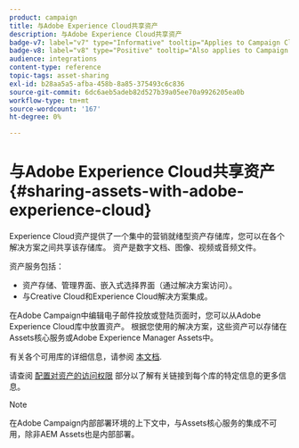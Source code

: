 ```yaml
---
product: campaign
title: 与Adobe Experience Cloud共享资产
description: 与Adobe Experience Cloud共享资产
badge-v7: label="v7" type="Informative" tooltip="Applies to Campaign Classic v7"
badge-v8: label="v8" type="Positive" tooltip="Also applies to Campaign v8"
audience: integrations
content-type: reference
topic-tags: asset-sharing
exl-id: b28aa5a5-afba-458b-8a85-375493c6c836
source-git-commit: 6dc6aeb5adeb82d527b39a05ee70a9926205ea0b
workflow-type: tm+mt
source-wordcount: '167'
ht-degree: 0%

---
```


# 与Adobe Experience Cloud共享资产{#sharing-assets-with-adobe-experience-cloud}



Experience Cloud资产提供了一个集中的营销就绪型资产存储库，您可以在各个解决方案之间共享该存储库。 资产是数字文档、图像、视频或音频文件。

资产服务包括：

* 资产存储、管理界面、嵌入式选择界面（通过解决方案访问）。
* 与Creative Cloud和Experience Cloud解决方案集成。

在Adobe Campaign中编辑电子邮件投放或登陆页面时，您可以从Adobe Experience Cloud库中放置资产。 根据您使用的解决方案，这些资产可以存储在Assets核心服务或Adobe Experience Manager Assets中。

有关各个可用库的详细信息，请参阅 [本文档](https://experienceleague.adobe.com/docs/core-services/interface/assets/experience-cloud-assets.html).

请查阅 [配置对资产的访问权限](../../integrations/using/configuring-access-to-assets.md) 部分以了解有关链接到每个库的特定信息的更多信息。

>[!NOTE]
>
>在Adobe Campaign内部部署环境的上下文中，与Assets核心服务的集成不可用，除非AEM Assets也是内部部署。
